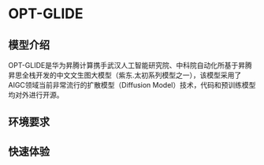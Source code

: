 # OPT-GLIDE
## 模型介绍
OPT-GLIDE是华为昇腾计算携手武汉人工智能研究院、中科院自动化所基于昇腾昇思全栈开发的中文文生图大模型（紫东.太初系列模型之一），该模型采用了AIGC领域当前非常流行的扩散模型（Diffusion Model）技术，代码和预训练模型均对外进行开源。

## 环境要求


## 快速体验


